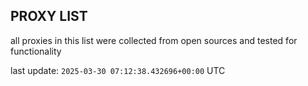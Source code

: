 ## PROXY LIST

all proxies in this list were collected from open sources and tested for functionality

last update: `2025-03-30 07:12:38.432696+00:00` UTC